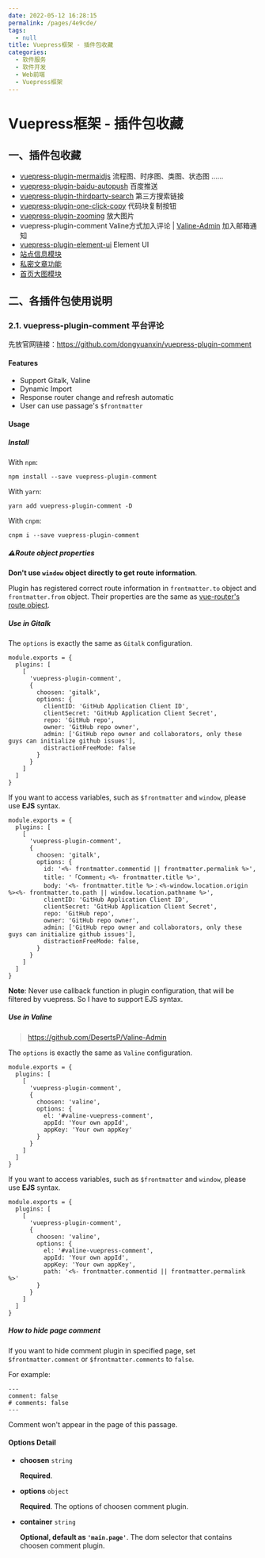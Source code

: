 ```yaml
---
date: 2022-05-12 16:28:15
permalink: /pages/4e9cde/
tags: 
  - null
title: Vuepress框架 - 插件包收藏
categories: 
  - 软件服务
  - 软件开发
  - Web前端
  - Vuepress框架
---
```


# Vuepress框架 - 插件包收藏

## 一、插件包收藏

- [vuepress-plugin-mermaidjs](https://mermaid-js.github.io/mermaid/#/README) 流程图、时序图、类图、状态图 ......
- [vuepress-plugin-baidu-autopush](https://github.com/IOriens/vuepress-plugin-baidu-autopush) 百度推送
- [vuepress-plugin-thirdparty-search](https://www.npmjs.com/package/vuepress-plugin-thirdparty-search) 第三方搜索链接
- [vuepress-plugin-one-click-copy](https://github.com/vxhly/vuepress-plugin-one-click-copy) 代码块复制按钮
- [vuepress-plugin-zooming](https://vuepress-community.netlify.app/zh/plugins/zooming/#%E5%AE%89%E8%A3%85) 放大图片
- vuepress-plugin-comment Valine方式加入评论 | [Valine-Admin](https://github.com/zhaojun1998/Valine-Admin) 加入邮箱通知
- [vuepress-plugin-element-ui](https://www.npmjs.com/package/vuepress-plugin-element-ui/) Element UI
- [站点信息模块](https://notes.youngkbt.cn/about/website/info/)
- [私密文章功能](https://notes.youngkbt.cn/about/website/private/)
- [首页大图模块](https://notes.youngkbt.cn/about/website/index-big-img/)

## 二、各插件包使用说明

### 2.1. vuepress-plugin-comment 平台评论

先放官网链接：https://github.com/dongyuanxin/vuepress-plugin-comment

#### Features

- Support Gitalk, Valine
- Dynamic Import
- Response router change and refresh automatic
- User can use passage's `$frontmatter`

#### Usage

##### Install

With `npm`:

```
npm install --save vuepress-plugin-comment
```

With `yarn`:

```
yarn add vuepress-plugin-comment -D
```

With `cnpm`:

```
cnpm i --save vuepress-plugin-comment
```

##### ⚠️Route object properties

**Don't use `window` object directly to get route information**.

Plugin has registered correct route information in `frontmatter.to` object and `frontmatter.from` object. Their properties are the same as [vue-router's route object](https://router.vuejs.org/api/#route-object-properties).

##### Use in Gitalk

The `options` is exactly the same as `Gitalk` configuration.

```
module.exports = {
  plugins: [
    [
      'vuepress-plugin-comment',
      {
        choosen: 'gitalk', 
        options: {
          clientID: 'GitHub Application Client ID',
          clientSecret: 'GitHub Application Client Secret',
          repo: 'GitHub repo',
          owner: 'GitHub repo owner',
          admin: ['GitHub repo owner and collaborators, only these guys can initialize github issues'],
          distractionFreeMode: false 
        }
      }
    ]
  ]
}
```

If you want to access variables, such as `$frontmatter` and `window`, please use **EJS** syntax.

```
module.exports = {
  plugins: [
    [
      'vuepress-plugin-comment',
      {
        choosen: 'gitalk', 
        options: {
          id: '<%- frontmatter.commentid || frontmatter.permalink %>',
          title: '「Comment」<%- frontmatter.title %>',
          body: '<%- frontmatter.title %>：<%-window.location.origin %><%- frontmatter.to.path || window.location.pathname %>',
          clientID: 'GitHub Application Client ID',
          clientSecret: 'GitHub Application Client Secret',
          repo: 'GitHub repo',
          owner: 'GitHub repo owner',
          admin: ['GitHub repo owner and collaborators, only these guys can initialize github issues'],
          distractionFreeMode: false,
        }
      }
    ]
  ]
}
```

**Note**: Never use callback function in plugin configuration, that will be filtered by vuepress. So I have to support EJS syntax.

##### Use in Valine

> https://github.com/DesertsP/Valine-Admin

The `options` is exactly the same as `Valine` configuration.

```
module.exports = {
  plugins: [
    [
      'vuepress-plugin-comment',
      {
        choosen: 'valine', 
        options: {
          el: '#valine-vuepress-comment',
          appId: 'Your own appId',
          appKey: 'Your own appKey'
        }
      }
    ]
  ]
}
```

If you want to access variables, such as `$frontmatter` and `window`, please use **EJS** syntax.

```
module.exports = {
  plugins: [
    [
      'vuepress-plugin-comment',
      {
        choosen: 'valine', 
        options: {
          el: '#valine-vuepress-comment',
          appId: 'Your own appId',
          appKey: 'Your own appKey',
          path: '<%- frontmatter.commentid || frontmatter.permalink %>'
        }
      }
    ]
  ]
}
```

##### How to hide page comment

If you want to hide comment plugin in specified page, set `$frontmatter.comment` or `$frontmatter.comments` to `false`.

For example:

```
---
comment: false 
# comments: false 
---
```

Comment won't appear in the page of this passage.

#### Options Detail

- **choosen** `string`

  **Required**.

- **options** `object`

  **Required**. The options of choosen comment plugin.

- **container** `string`

  **Optional, default as `'main.page'`**. The dom selector that contains choosen comment plugin.
